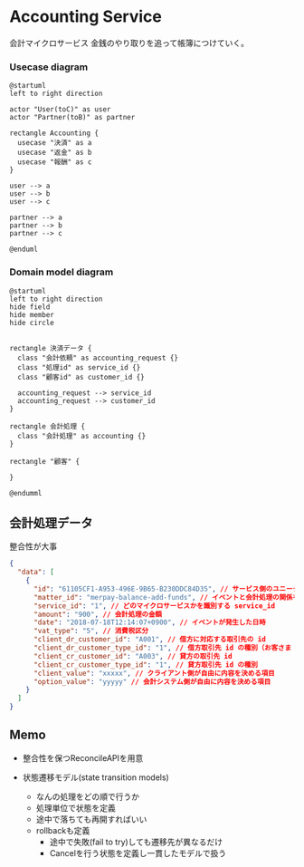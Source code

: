 # Accounting Service

会計マイクロサービス
金銭のやり取りを追って帳簿につけていく。



### Usecase diagram
```plantuml
@startuml
left to right direction

actor "User(toC)" as user
actor "Partner(toB)" as partner

rectangle Accounting {
  usecase "決済" as a
  usecase "返金" as b
  usecase "報酬" as c
}

user --> a
user --> b
user --> c

partner --> a
partner --> b
partner --> c

@enduml
```

### Domain model diagram

```plantuml
@startuml
left to right direction
hide field
hide member
hide circle


rectangle 決済データ {
  class "会計依頼" as accounting_request {}
  class "処理id" as service_id {}
  class "顧客id" as customer_id {}

  accounting_request --> service_id
  accounting_request --> customer_id
}

rectangle 会計処理 {
  class "会計処理" as accounting {}
}

rectangle "顧客" {

}

@endumml
```
## 会計処理データ

整合性が大事

```json
{
  "data": [
    {
      "id": "61105CF1-A953-496E-9B65-B230DDC84D35", // サービス側のユニークな id
      "matter_id": "merpay-balance-add-funds", // イベントと会計処理の関係を定義する matter_id
      "service_id": "1", // どのマイクロサービスかを識別する service_id
      "amount": "900", // 会計処理の金額
      "date": "2018-07-18T12:14:07+0900", // イベントが発生した日時
      "vat_type": "5", // 消費税区分
      "client_dr_customer_id": "A001", // 借方に対応する取引先の id
      "client_dr_customer_type_id": "1", // 借方取引先 id の種別（お客さま or 加盟店さま）
      "client_cr_customer_id": "A003", // 貸方の取引先 id
      "client_cr_customer_type_id": "1", // 貸方取引先 id の種別
      "client_value": "xxxxx", // クライアント側が自由に内容を決める項目
      "option_value": "yyyyy" // 会計システム側が自由に内容を決める項目
    }
  ]
}
```

## Memo

- 整合性を保つReconcileAPIを用意

- 状態遷移モデル(state transition models)
  - なんの処理をどの順で行うか
  - 処理単位で状態を定義
  - 途中で落ちても再開すればいい
  - rollbackも定義
    - 途中で失敗(fail to try)しても遷移先が異なるだけ
    - Cancelを行う状態を定義し一貫したモデルで扱う
